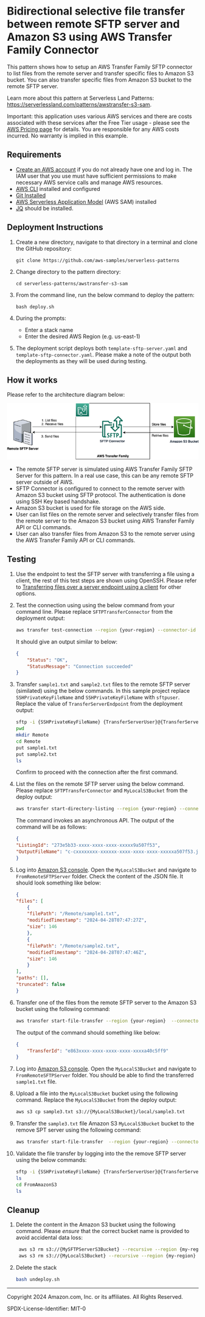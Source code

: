 # Bidirectional selective file transfer between remote SFTP server and Amazon S3 using AWS Transfer Family Connector

This pattern shows how to setup an AWS Transfer Family SFTP connector to list files from the remote server and transfer specific files to Amazon S3 bucket. You can also transfer specific files from Amazon S3 bucket to the remote SFTP server.  

Learn more about this pattern at Serverless Land Patterns: https://serverlessland.com/patterns/awstransfer-s3-sam. 

Important: this application uses various AWS services and there are costs associated with these services after the Free Tier usage - please see the [AWS Pricing page](https://aws.amazon.com/pricing/) for details. You are responsible for any AWS costs incurred. No warranty is implied in this example.

## Requirements

* [Create an AWS account](https://portal.aws.amazon.com/gp/aws/developer/registration/index.html) if you do not already have one and log in. The IAM user that you use must have sufficient permissions to make necessary AWS service calls and manage AWS resources.
* [AWS CLI](https://docs.aws.amazon.com/cli/latest/userguide/install-cliv2.html) installed and configured
* [Git Installed](https://git-scm.com/book/en/v2/Getting-Started-Installing-Git)
* [AWS Serverless Application Model](https://docs.aws.amazon.com/serverless-application-model/latest/developerguide/serverless-sam-cli-install.html) (AWS SAM) installed
* [JQ](https://docs.aws.amazon.com/solutions/latest/dynamic-object-and-rule-extensions-for-aws-network-firewall/operation-and-customization.html#install-jq) should be installed.



## Deployment Instructions

1. Create a new directory, navigate to that directory in a terminal and clone the GitHub repository:
    ``` 
    git clone https://github.com/aws-samples/serverless-patterns
    ```

2. Change directory to the pattern directory:
    ```
    cd serverless-patterns/awstransfer-s3-sam
    ```

3. From the command line, run the below command to deploy the pattern:
    ```
    bash deploy.sh
    ```

4. During the prompts:
    * Enter a stack name
    * Enter the desired AWS Region (e.g. us-east-1)

5. The deployment script deploys both `template-sftp-server.yaml` and `template-sftp-connector.yaml`. Please make a note of the output both the deployments as they will be used during testing.


## How it works

Please refer to the architecture diagram below:

![End to End Architecture](images/architecture.png)

* The remote SFTP server is simulated using AWS Transfer Family SFTP Server for this pattern. In a real use case, this can be any remote SFTP server outside of AWS. 
* SFTP Connector is configured to connect to the remote server with Amazon S3 bucket using SFTP protocol. The authentication is done using SSH Key based handshake. 
* Amazon S3 bucket is used for file storage on the AWS side.
* User can list files on the remote server and selectively transfer files from the remote server to the Amazon S3 bucket using AWS Transfer Family API or CLI commands. 
* User can also transfer files from Amazon S3 to the remote server using the AWS Transfer Family API or CLI commands. 

## Testing

1. Use the endpoint to test the SFTP server with transferring a file using a client, the rest of this test steps are shown using OpenSSH. Please refer to [Transferring files over a server endpoint using a client](https://docs.aws.amazon.com/transfer/latest/userguide/transfer-file.html) for other options.

2. Test the connection using using the below command from your command line. Please replace `SFTPTransferConnector` from the deployment output:
    ```bash
    aws transfer test-connection --region {your-region} --connector-id {SFTPTransferConnector}
    ```
    It should give an output similar to below:
    ```json
    {
        "Status": "OK",
        "StatusMessage": "Connection succeeded"
    }
    ```

3. Transfer `sample1.txt` and `sample2.txt` files to the remote SFTP server (similated) using the below commands. In this sample project replace `SSHPrivateKeyFileName` and `SSHPrivateKeyFileName` with `sftpuser`. Replace the value of `TransferServerEndpoint` from the deployment output:
    ```bash
    sftp -i {SSHPrivateKeyFileName} {TransferServerUser}@{TransferServerEndpoint}
    pwd
    mkdir Remote
    cd Remote
    put sample1.txt
    put sample2.txt
    ls
    ```
    Confirm to proceed with the connection after the first command.

5. List the files on the remote SFTP server using the below command. Please replace `SFTPTransferConnector` and `MyLocalS3Bucket` from the deploy output: 

    ```bash
    aws transfer start-directory-listing --region {your-region} --connector-id {SFTPTransferConnector} --remote-directory-path /Remote --output-directory-path /{MyLocalS3Bucket}/FromRemoteSFTPServer
    ```
    
    The command invokes an asynchronous API. The output of the command will be as follows:
    ```json
    {
    "ListingId": "273e5b33-xxxx-xxxx-xxxx-xxxxx9a507f53",
    "OutputFileName": "c-cxxxxxxxx-xxxxxx-xxxx-xxxx-xxxx-xxxxxa507f53.json"
    }
    ```

6. Log into [Amazon S3 console](https://console.aws.amazon.com/s3). Open the `MyLocalS3Bucket` and navigate to `FromRemoteSFTPServer` folder. Check the content of the JSON file. It should look something like below:
    ```json
    {
    "files": [
        {
        "filePath": "/Remote/sample1.txt",
        "modifiedTimestamp": "2024-04-28T07:47:27Z",
        "size": 146
        },
        {
        "filePath": "/Remote/sample2.txt",
        "modifiedTimestamp": "2024-04-28T07:47:46Z",
        "size": 146
        }
    ],
    "paths": [],
    "truncated": false
    }
    ```

7. Transfer one of the files from the remote SFTP server to the Amazon S3 bucket using the following command:
    ```bash
    aws transfer start-file-transfer --region {your-region}  --connector-id {SFTPTransferConnector} --retrieve-file-paths /Remote/sample1.txt --local-directory-path /{MyLocalS3Bucket}/FromRemoteSFTPServer
    ```

    The output of the command should something like below:
    ```json
    {
        "TransferId": "e863xxxx-xxxx-xxxx-xxxx-xxxxa40c5ff9"
    }
    ```    

8. Log into [Amazon S3 console](https://console.aws.amazon.com/s3). Open the `MyLocalS3Bucket` and navigate to `FromRemoteSFTPServer` folder. You should be able to find the transferred `sample1.txt` file.

9. Upload a file into the `MyLocalS3Bucket` bucket using the following command. Replace the `MyLocalS3Bucket` from the deploy output:
    ```bash
    aws s3 cp sample3.txt s3://{MyLocalS3Bucket}/local/sample3.txt
    ```

10. Transfer the `sample3.txt` file Amazon S3 `MyLocalS3Bucket` bucket to the remove SPT server using the following command:
    ```bash
    aws transfer start-file-transfer  --region {your-region} --connector-id {SFTPTransferConnector}  --send-file-paths /{MyLocalS3Bucket}/local/sample3.txt --remote-directory-path /FromAmazonS3
    ```

11. Validate the file transfer by logging into the the remove SFTP server using the below commands:
    ```bash
    sftp -i {SSHPrivateKeyFileName} {TransferServerUser}@{TransferServerEndpoint}
    ls
    cd FromAmazonS3
    ls
    ```

## Cleanup

1. Delete the content in the Amazon S3 bucket using the following command. Please *ensure* that the correct bucket name is provided to avoid accidental data loss:
   ```bash
    aws s3 rm s3://{MySFTPServerS3Bucket} --recursive --region {my-region}
    aws s3 rm s3://{MyLocalS3Bucket} --recursive --region {my-region}
   ```

2. Delete the stack
    ```bash
    bash undeploy.sh
    ```

----
Copyright 2024 Amazon.com, Inc. or its affiliates. All Rights Reserved.

SPDX-License-Identifier: MIT-0
